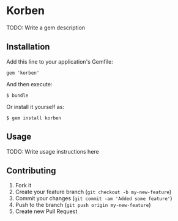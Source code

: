 # Korben

TODO: Write a gem description

## Installation

Add this line to your application's Gemfile:

    gem 'korben'

And then execute:

    $ bundle

Or install it yourself as:

    $ gem install korben

## Usage

TODO: Write usage instructions here

## Contributing

1. Fork it
2. Create your feature branch (`git checkout -b my-new-feature`)
3. Commit your changes (`git commit -am 'Added some feature'`)
4. Push to the branch (`git push origin my-new-feature`)
5. Create new Pull Request
